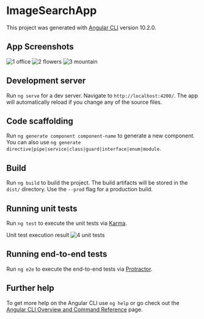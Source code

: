 # ImageSearchApp

This project was generated with [Angular CLI](https://github.com/angular/angular-cli) version 10.2.0.

## App Screenshots
![1 office](https://user-images.githubusercontent.com/16538318/116821251-c6948b80-ab96-11eb-852e-84e209e0b624.JPG)
![2  flowers](https://user-images.githubusercontent.com/16538318/116821254-c8f6e580-ab96-11eb-9e5a-17a0a4bc8c54.JPG)
![3 mountain](https://user-images.githubusercontent.com/16538318/116821257-cac0a900-ab96-11eb-8e70-3417dd80538a.JPG)

## Development server

Run `ng serve` for a dev server. Navigate to `http://localhost:4200/`. The app will automatically reload if you change any of the source files.

## Code scaffolding

Run `ng generate component component-name` to generate a new component. You can also use `ng generate directive|pipe|service|class|guard|interface|enum|module`.

## Build

Run `ng build` to build the project. The build artifacts will be stored in the `dist/` directory. Use the `--prod` flag for a production build.

## Running unit tests

Run `ng test` to execute the unit tests via [Karma](https://karma-runner.github.io).

Unit test execution result
![4 unit tests](https://user-images.githubusercontent.com/16538318/116821258-cd230300-ab96-11eb-9bfd-f2a223e617e1.JPG)

## Running end-to-end tests

Run `ng e2e` to execute the end-to-end tests via [Protractor](http://www.protractortest.org/).

## Further help

To get more help on the Angular CLI use `ng help` or go check out the [Angular CLI Overview and Command Reference](https://angular.io/cli) page.
